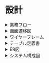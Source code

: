 # 設計

<details>
<summary>業務フロー</summary> 
<img src="https://github.com/nobukofu69/origin-idea/blob/main/documents/workflow.png">
</details>

<details>
<summary>画面遷移図</summary> 
<img src="https://github.com/nobukofu69/origin-idea/blob/main/documents/screen_flow_diagram.png">
</details>

<details>
<summary>ワイヤーフレーム</summary>
https://www.figma.com/file/ew0keNTFevdtX6VqjzO40v/Origin-Idea?type=design&node-id=0-1&mode=design&t=L05naf7mpYNbSHjR-0
</details>

<details>
<summary>テーブル定義書</summary>

### users
| カラム名 | データ型 | NULL | キー | 初期値 | AUTO INCREMENT | 説明 |
|------|--------|------|----|------|----------------|------|
| id | INTEGER | No | PK | | Yes | ユーザーID |
| username | VARCHAR(255) | No | | | | ユーザーネーム |
| password | STRING | No | | | | パスワード |
| email | VARCHAR(255) | No | | | | メールアドレス |
| profession | VARCHAR(255) | Yes | | | | 職業 |
| age | INTEGER | Yes | | | | 年齢 |
| rating | INTEGER | Yes | | | | 評価 |
| is_consultant | BOOLEAN | No | | False | | コンサルタント登録フラグ |

### requests
| カラム名 | データ型 | NULL | キー | 初期値 | AUTO INCREMENT | 説明 |
|------|--------|------|----|------|----------------|------|
| id | INTEGER | No | PK | | Yes | 依頼ID |
| requester_id | INTEGER | No | FK | | | 依頼者ID |
| consultant_id | INTEGER | Yes | FK | | | コンサルタントID |
| request_content | TEXT | No | | | | 依頼内容 |
| request_date | DATETIME | No | | | | 依頼日時 |
| status | VARCHAR(10) | No | | | | ステータス |
| is_read | BOOLEAN | No | | False | | 既読フラグ |
- 外部キー制約
  - `requester_id` は `users.id` に紐づく
  - `consultant_id` は `users.id` に紐づく

### talk_rooms
| カラム名 | データ型 | NULL | キー | 初期値 | AUTO INCREMENT | 説明 |
|------|--------|------|----|------|----------------|------|
| id | INTEGER | No | PK | | Yes | トークルームID |
| request_id | INTEGER | No | FK | | | 依頼ID |
| status | VARCHAR(10) | No | | | | ステータス |

### messages
| カラム名 | データ型 | NULL | キー | 初期値 | AUTO INCREMENT | 説明 |
|------|--------|------|----|------|----------------|------|
| id | INTEGER | No | PK | | Yes | メッセージID |
| talk_room_id | INTEGER | No | FK | | | トークルームID |
| sender_id | INTEGER | No | FK | | | 送信者ID |
| receiver_id | INTEGER | No | FK | | | 受信者ID |
| message_content | TEXT | No | | | | メッセージ内容 |
| message_date | DATETIME | No | | | | メッセージ送信日時 |
| is_read | BOOLEAN | No | | False | | 既読フラグ |
- 外部キー制約
  - `talk_room_id` は `talk_rooms.id` に紐づく
  - `sender_id` は `users.id` に紐づく
  - `receiver_id` は `users.id` に紐づく

</details>

<details>
<summary>ER図</summary>
<img src="">
</details>


<details>
<summary>システム構成図</summary>
<img src="https://github.com/nobukofu69/origin-idea/blob/main/documents/%E3%82%B7%E3%82%B9%E3%83%86%E3%83%A0%E6%A7%8B%E6%88%90%E5%9B%B3.drawio.png">
</details>